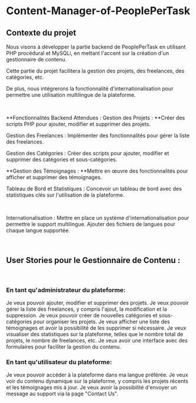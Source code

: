 # Content-Manager-of-PeoplePerTask

## Contexte du projet
Nous visons à développer la partie backend de PeoplePerTask en utilisant PHP procédural et MySQLi, en mettant l'accent sur la création d'un gestionnaire de contenu.

Cette partie du projet facilitera la gestion des projets, des freelances, des catégories, etc.

De plus, nous intégrerons la fonctionnalité d'internationalisation pour permettre une utilisation multilingue de la plateforme.

​

**Fonctionnalités Backend Attendues : Gestion des Projets : **Créer des scripts PHP pour ajouter, modifier et supprimer des projets.

Gestion des Freelances : Implémenter des fonctionnalités pour gérer la liste des freelances.

Gestion des Catégories : Créer des scripts pour ajouter, modifier et supprimer des catégories et sous-catégories.

**Gestion des Témoignages : **Mettre en œuvre des fonctionnalités pour afficher et supprimer des témoignages.

Tableau de Bord et Statistiques : Concevoir un tableau de bord avec des statistiques clés sur l'utilisation de la plateforme.

​

Internationalisation : Mettre en place un système d'internationalisation pour permettre le support multilingue. Ajouter des fichiers de langues pour chaque langue supportée.

​

## User Stories pour le Gestionnaire de Contenu :

​

### En tant qu'administrateur du plateforme:

Je veux pouvoir ajouter, modifier et supprimer des projets.
Je veux pouvoir gérer la liste des freelances, y compris l'ajout, la modification et la suppression.
Je veux pouvoir créer de nouvelles catégories et sous-catégories pour organiser les projets.
Je veux afficher une liste des témoignages et avoir la possibilité de les supprimer si nécessaire.
Je veux visualiser des statistiques sur la plateforme, telles que le nombre total de projets, le nombre de freelances, etc.
Je veux avoir une interface avec des formulaires pour faciliter la gestion du contenu.
​

### En tant qu'utilisateur du plateforme:

Je veux pouvoir accéder à la plateforme dans ma langue préférée.
Je veux voir du contenu dynamique sur la plateforme, y compris les projets récents et les témoignages mis à jour.
Je veux avoir la possibilité d'envoyer un message au support via la page "Contact Us".
​
